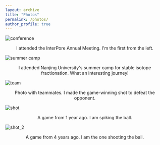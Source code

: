 ```yaml
---
layout: archive
title: "Photos"
permalink: /photos/
author_profile: true
---
```


![conference](http://Lilj1999.github.io/images/Interpore.jpg)
<center>I attended the InterPore Annual Meeting. I'm the first from the left.</center>

![summer camp](http://Lilj1999.github.io/images/SummerCamp.jpg)
<center>I attended Nanjing University's summer camp for stable isotope fractionation. What an interesting journey!</center>

![team](http://renyuhao825.github.io/images/team.jpg)
<center>Photo with teammates. I made the game-winning shot to defeat the opponent.</center>

![shot](http://renyuhao825.github.io/images/shot.jpg)
<center>A game from 1 year ago. I am spiking the ball.</center>

![shot_2](http://renyuhao825.github.io/images/shot_2.jpg)
<center>A game from 4 years ago. I am the one shooting the ball.</center>
